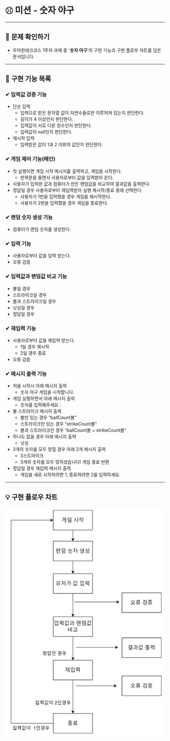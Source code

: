 # **⚾︎ 미션 - 숫자 야구**

---

## 👀 문제 확인하기
- 우아한테크코스 1주차 과제 중 '**숫자 야구**'의 구현 기능과 구현 플로우 차트를 담은 문서입니다.

---

## 🌟 구현 기능 목록

### ✔ 입력값 검증 기능 ️
- 단순 입력
    - 입력으로 받은 문자열 값이 자연수들로만 이루어져 있는지 판단한다.
    - 길이가 4 이상인지 판단한다.
    - 입력값이 서로 다른 정수인지 판단한다.
    - 입력값이 null인지 판단한다.
- 재시작 입력
    - 입력받은 값이 1과 2 이외의 값인지 판단한다.

### ✔ 게임 제어 기능(메인)
- 첫 실행이면 게임 시작 메시지를 출력하고, 게임을 시작한다.
    - 반복문을 돌면서 사용자로부터 값을 입력받아 온다.
- 사용자가 입력한 값과 컴퓨터가 만든 랜덤값을 비교하여 결과값을 출력한다.
- 정답일 경우 사용자로부터 재입력받아 실행 재시작/종료 중에 선택한다.
    - 사용자가 1번을 입력했을 경우 게임을 재시작한다.
    - 사용자가 2번을 입력했을 경우 게임을 종료한다.

### ✔ 랜덤 숫자 생성 기능
- 컴퓨터가 랜덤 숫자를 생성한다.

### ✔ 입력 기능
- 사용자로부터 값을 입력 받는다.
- 오류 검증

### ✔ 입력값과 랜덤값 비교 기능
- 볼일 경우
- 스트라이크일 경우
- 볼과 스트라이크일 경우
- 낫싱일 경우
- 정답일 경우

### ✔ 재입력 기능
- 사용자로부터 값을 재입력 받는다.
    - 1일 경우 재시작
    - 2일 경우 종료
- 오류 검증

### ✔ 메시지 출력 기능
- 처음 시작시 아래 메시지 출력
    - 숫자 야구 게임을 시작합니다.
- 게임 실행하면서 아래 메시지 출력
    - 숫자를 입력해주세요 :
- 볼 스트라이크 메시지 출력
    - 볼만 있는 경우 “ballCount볼”
    - 스트라이크만 있는 경우 “strikeCount볼”
    - 볼과 스트라이크인 경우 “ballCount볼 + strikeCount볼”
- 하나도 없을 경우 아래 메시지 출력
    - 낫싱
- 3개의 숫자를 모두 맞힐 경우 아래 2개 메시지 출력
    - 3스트라이크
    - 3개의 숫자를 모두 맞히셨습니다! 게임 종료 반환
- 정답일 경우 재입력 메시지 출력
    - 게임을 새로 시작하려면 1, 종료하려면 2를 입력하세요.
---

## 💡 구현 플로우 차트
![img_1.png](img.png)